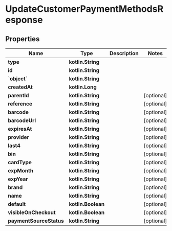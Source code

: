 
# UpdateCustomerPaymentMethodsResponse

## Properties
Name | Type | Description | Notes
------------ | ------------- | ------------- | -------------
**type** | **kotlin.String** |  | 
**id** | **kotlin.String** |  | 
**&#x60;object&#x60;** | **kotlin.String** |  | 
**createdAt** | **kotlin.Long** |  | 
**parentId** | **kotlin.String** |  |  [optional]
**reference** | **kotlin.String** |  |  [optional]
**barcode** | **kotlin.String** |  |  [optional]
**barcodeUrl** | **kotlin.String** |  |  [optional]
**expiresAt** | **kotlin.String** |  |  [optional]
**provider** | **kotlin.String** |  |  [optional]
**last4** | **kotlin.String** |  |  [optional]
**bin** | **kotlin.String** |  |  [optional]
**cardType** | **kotlin.String** |  |  [optional]
**expMonth** | **kotlin.String** |  |  [optional]
**expYear** | **kotlin.String** |  |  [optional]
**brand** | **kotlin.String** |  |  [optional]
**name** | **kotlin.String** |  |  [optional]
**default** | **kotlin.Boolean** |  |  [optional]
**visibleOnCheckout** | **kotlin.Boolean** |  |  [optional]
**paymentSourceStatus** | **kotlin.String** |  |  [optional]



